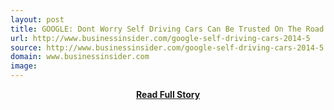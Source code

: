 ```yaml
---
layout: post
title: GOOGLE: Dont Worry Self Driving Cars Can Be Trusted On The Road
url: http://www.businessinsider.com/google-self-driving-cars-2014-5
source: http://www.businessinsider.com/google-self-driving-cars-2014-5
domain: www.businessinsider.com
image: 
---
```


<p></p>
<center><p><a href="http://www.businessinsider.com/google-self-driving-cars-2014-5" style='padding:25px; font-sze:18px; font-weight: bold;'>Read Full Story</a></p></center>

